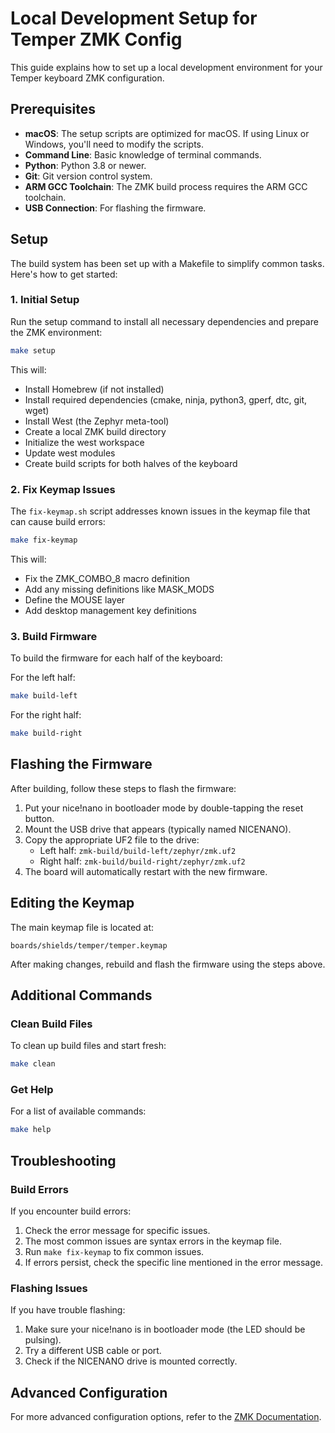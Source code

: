 # Local Development Setup for Temper ZMK Config

This guide explains how to set up a local development environment for your Temper keyboard ZMK configuration.

## Prerequisites

- **macOS**: The setup scripts are optimized for macOS. If using Linux or Windows, you'll need to modify the scripts.
- **Command Line**: Basic knowledge of terminal commands.
- **Python**: Python 3.8 or newer.
- **Git**: Git version control system.
- **ARM GCC Toolchain**: The ZMK build process requires the ARM GCC toolchain.
- **USB Connection**: For flashing the firmware.

## Setup

The build system has been set up with a Makefile to simplify common tasks. Here's how to get started:

### 1. Initial Setup

Run the setup command to install all necessary dependencies and prepare the ZMK environment:

```bash
make setup
```

This will:

- Install Homebrew (if not installed)
- Install required dependencies (cmake, ninja, python3, gperf, dtc, git, wget)
- Install West (the Zephyr meta-tool)
- Create a local ZMK build directory
- Initialize the west workspace
- Update west modules
- Create build scripts for both halves of the keyboard

### 2. Fix Keymap Issues

The `fix-keymap.sh` script addresses known issues in the keymap file that can cause build errors:

```bash
make fix-keymap
```

This will:

- Fix the ZMK_COMBO_8 macro definition
- Add any missing definitions like MASK_MODS
- Define the MOUSE layer
- Add desktop management key definitions

### 3. Build Firmware

To build the firmware for each half of the keyboard:

For the left half:

```bash
make build-left
```

For the right half:

```bash
make build-right
```

## Flashing the Firmware

After building, follow these steps to flash the firmware:

1. Put your nice!nano in bootloader mode by double-tapping the reset button.
2. Mount the USB drive that appears (typically named NICENANO).
3. Copy the appropriate UF2 file to the drive:
   - Left half: `zmk-build/build-left/zephyr/zmk.uf2`
   - Right half: `zmk-build/build-right/zephyr/zmk.uf2`
4. The board will automatically restart with the new firmware.

## Editing the Keymap

The main keymap file is located at:

```
boards/shields/temper/temper.keymap
```

After making changes, rebuild and flash the firmware using the steps above.

## Additional Commands

### Clean Build Files

To clean up build files and start fresh:

```bash
make clean
```

### Get Help

For a list of available commands:

```bash
make help
```

## Troubleshooting

### Build Errors

If you encounter build errors:

1. Check the error message for specific issues.
2. The most common issues are syntax errors in the keymap file.
3. Run `make fix-keymap` to fix common issues.
4. If errors persist, check the specific line mentioned in the error message.

### Flashing Issues

If you have trouble flashing:

1. Make sure your nice!nano is in bootloader mode (the LED should be pulsing).
2. Try a different USB cable or port.
3. Check if the NICENANO drive is mounted correctly.

## Advanced Configuration

For more advanced configuration options, refer to the [ZMK Documentation](https://zmk.dev/docs/).
